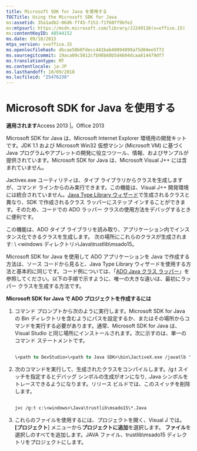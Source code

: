 ```yaml
---
title: Microsoft SDK for Java を使用する
TOCTitle: Using the Microsoft SDK for Java
ms:assetid: 35a1adb2-06d6-ff45-f151-f1f60ff9bfe2
ms:mtpsurl: https://msdn.microsoft.com/library/JJ249116(v=office.15)
ms:contentKeyID: 48544152
ms.date: 09/18/2015
mtps_version: v=office.15
ms.openlocfilehash: dbcae50b0fdecc441bab40894899a75d04ee5f72
ms.sourcegitcommit: 19aca09c5812cfb98b68b5d4604dcaa814479df7
ms.translationtype: MT
ms.contentlocale: ja-JP
ms.lasthandoff: 10/09/2018
ms.locfileid: "25476238"
---
```

# <a name="using-the-microsoft-sdk-for-java"></a>Microsoft SDK for Java を使用する


**適用されます**Access 2013 |。Office 2013

Microsoft SDK for Java は、Microsoft Internet Explorer 環境用の開発キットです。JDK 1.1 および Microsoft Win32 仮想マシン (Microsoft VM) に基づく Java プログラムやアプレットの開発に役立つツール、情報、およびサンプルが提供されています。Microsoft SDK for Java は、Microsoft Visual J++ には含まれていません。

Jactivex.exe ユーティリティは、タイプ ライブラリからクラスを生成しますが、コマンド ラインからのみ実行できます。この機能は、Visual J++ 開発環境には統合されていません。[Java Type Library ウィザード](using-the-java-type-library-wizard.md)で生成されるクラスと異なり、SDK で作成されるクラス ラッパーにステップ インすることができます。そのため、コードでの ADO ラッパー クラスの使用方法をデバッグするときに便利です。

この機能は、ADO タイプ ライブラリを読み取り、アプリケーション内でインスタンス化できるクラスを生成します。 次の場所にこれらのクラスが生成されます: \\ \<windows ディレクトリ\>\\Java\\trustlib\\msado15。

Microsoft SDK for Java を使用して ADO アプリケーションを Java で作成する方法は、ソース コードから見ると、Java Type Library ウィザードを使用する方法と基本的に同じです。コード例については、「[ADO Java クラス ラッパー](ado-java-class-wrappers.md)」を参照してください。以下の手順で示すように、唯一の大きな違いは、最初にラッパー クラスを生成する方法です。

**Microsoft SDK for Java で ADO プロジェクトを作成するには**

1.  コマンド プロンプトから次のように実行します。Microsoft SDK for Java の Bin ディレクトリを含むようにパスを設定するか、またはその場所からコマンドを実行する必要があります。通常、Microsoft SDK for Java は、Visual Studio と同じ場所にインストールされます。次に示すのは、単一のコマンド ステートメントです。
    
    ```vb 
     
    \<path to DevStudio>\<path to Java SDK>\bin\JactiveX.exe /javatlb "C:\program files\common files\system\ado\msado15.dll" 
    ```

2.  次のコマンドを実行して、生成されたクラスをコンパイルします。/g:t スイッチを指定するとデバッグ シンボルの生成がオンになり, .Java シンボルをトレースできるようになります。リリース ビルドでは、このスイッチを削除します。
    
    ```vb 
     
    jvc /g:t c:\<windows>\Java\trustlib\msado15\*.Java 
    ```

3.  これらのファイルを使用するには、プロジェクトを開く、Visual J では。 **[プロジェクト**] メニューから**プロジェクトに追加**を選択します。 **ファイル**を選択しのすべてを追加します。JAVA ファイル、trustlib\\msado15 ディレクトリをプロジェクトにします。

